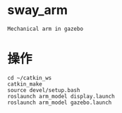 # sway_arm
```
Mechanical arm in gazebo
```
# 操作
```
cd ~/catkin_ws
catkin_make
source devel/setup.bash
roslaunch arm_model display.launch
roslaunch arm_model gazebo.launch
```

